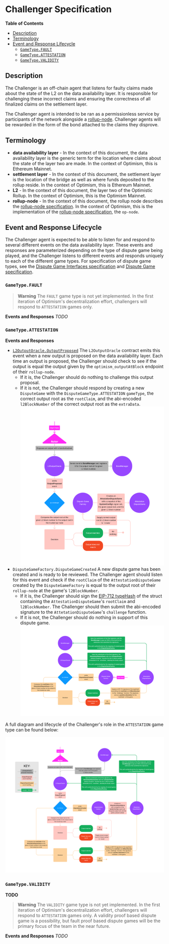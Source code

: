 # Challenger Specification

<!-- START doctoc generated TOC please keep comment here to allow auto update -->
<!-- DON'T EDIT THIS SECTION, INSTEAD RE-RUN doctoc TO UPDATE -->
**Table of Contents**

- [Description](#description)
- [Terminology](#terminology)
- [Event and Response Lifecycle](#event-and-response-lifecycle)
  - [`GameType.FAULT`](#gametypefault)
  - [`GameType.ATTESTATION`](#gametypeattestation)
  - [`GameType.VALIDITY`](#gametypevalidity)

<!-- END doctoc generated TOC please keep comment here to allow auto update -->

## Description

The Challenger is an off-chain agent that listens for faulty claims made about the state of
the L2 on the data availability layer. It is responsible for challenging these incorrect claims
and ensuring the correctness of all finalized claims on the settlement layer.

The Challenger agent is intended to be ran as a permissionless service by participants of the network
alongside a [rollup-node](./rollup-node.md). Challenger agents will be rewarded in the form of the
bond attached to the claims they disprove.

## Terminology

- **data availability layer** - In the context of this document, the data availability layer is the
  generic term for the location where claims about the state of the layer two are made. In the context
  of Optimism, this is Ethereum Mainnet.
- **settlement layer** - In the context of this document, the settlement layer is the location of the
  bridge as well as where funds deposited to the rollup reside. In the context of Optimism, this is
  Ethereum Mainnet.
- **L2** - In the context of this document, the layer two of the Optimistic Rollup. In the context
  of Optimism, this is the Optimism Mainnet.
- **rollup-node** - In the context of this document, the rollup node describes the
  [rollup-node specification](./rollup-node.md). In the context of Optimism, this is the implementation
  of the [rollup-node specification](./rollup-node.md), the `op-node`.

## Event and Response Lifecycle

The Challenger agent is expected to be able to listen for and respond to several different events
on the data availability layer. These events and responses are parameterized depending on the type
of dispute game being played, and the Challenger listens to different events and responds uniquely
to each of the different game types. For specification of dispute game types, see the
[Dispute Game Interfaces specification](./dispute-game-interface.md) and
[Dispute Game specification](./dispute-game.md).

### `GameType.FAULT`

> **Warning**
> The `FAULT` game type is not yet implemented. In the first iteration of Optimism's decentralization effort,
> challengers will respond to `ATTESTATION` games only.

**Events and Responses**
*TODO*

### `GameType.ATTESTATION`

**Events and Responses**

- [`L2OutputOracle.OutputProposed`](../packages/contracts-bedrock/src/L1/L2OutputOracle.sol#L57-70)
  The `L2OutputOracle` contract emits this event when a new output is proposed on the data availability
  layer. Each time an output is proposed, the Challenger should check to see if the output is equal
  the output given by the `optimism_outputAtBlock` endpoint of their `rollup-node`.
  - If it is, the Challenger should do nothing to challenge this output proposal.
  - If it is not, the Challenger should respond by creating a new `DisputeGame` with the
    `DisputeGameType.ATTESTATION` `gameType`, the correct output root as the `rootClaim`, and the abi-encoded
    `l2BlockNumber` of the correct output root as the `extraData`.
  ![Attestation `OutputProposed` Diagram](./assets/challenger_attestation_output_proposed.png)
- `DisputeGameFactory.DisputeGameCreated` A new dispute game has been created and is ready to be reviewed. The
  Challenger agent should listen for this event and check if the `rootClaim` of the `AttestationDisputeGame`
  created by the `DisputeGameFactory` is equal to the output root of their `rollup-node` at the game's `l2BlockNumber`.
  - If it is, the Challenger should sign the [EIP-712 typeHash](./dispute-game.md) of the struct containing the
    `AttestationDisputeGame`'s `rootClaim` and `l2BlockNumber`. The Challenger should then submit the abi-encoded
    signature to the `AttetationDisputeGame`'s `challenge` function.
  - If it is not, the Challenger should do nothing in support of this dispute game.
  ![Attestation `DisputeGameCreated` Diagram](./assets/challenger_attestation_dispute_game_created.png)

A full diagram and lifecycle of the Challenger's role in the `ATTESTATION` game type can be found below:

![Attestation Diagram](./assets/challenger_attestation.png)

### `GameType.VALIDITY`

**TODO**

> **Warning**
> The `VALIDITY` game type is not yet implemented. In the first iteration of Optimism's decentralization effort,
> challengers will respond to `ATTESTATION` games only. A validity proof based dispute game is a possibility,
> but fault proof based dispute games will be the primary focus of the team in the near future.

**Events and Responses**
*TODO*
